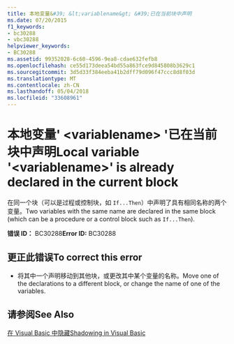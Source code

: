 ```yaml
---
title: 本地变量&#39; &lt;variablename&gt; &#39;已在当前块中声明
ms.date: 07/20/2015
f1_keywords:
- bc30288
- vbc30288
helpviewer_keywords:
- BC30288
ms.assetid: 99352028-6c60-4596-9ea8-cdae632fefb8
ms.openlocfilehash: ce55d173deea54bd55a863fce9d845808b3629c1
ms.sourcegitcommit: 3d5d33f384eeba41b2dff79d096f47ccc8d8f03d
ms.translationtype: MT
ms.contentlocale: zh-CN
ms.lasthandoff: 05/04/2018
ms.locfileid: "33608961"
---
```

# <a name="local-variable-39ltvariablenamegt39-is-already-declared-in-the-current-block"></a><span data-ttu-id="86739-102">本地变量&#39; &lt;variablename&gt; &#39;已在当前块中声明</span><span class="sxs-lookup"><span data-stu-id="86739-102">Local variable &#39;&lt;variablename&gt;&#39; is already declared in the current block</span></span>
<span data-ttu-id="86739-103">在同一个块（可以是过程或控制块，如 `If...Then`）中声明了具有相同名称的两个变量。</span><span class="sxs-lookup"><span data-stu-id="86739-103">Two variables with the same name are declared in the same block (which can be a procedure or a control block such as `If...Then`).</span></span>  
  
 <span data-ttu-id="86739-104">**错误 ID：** BC30288</span><span class="sxs-lookup"><span data-stu-id="86739-104">**Error ID:** BC30288</span></span>  
  
## <a name="to-correct-this-error"></a><span data-ttu-id="86739-105">更正此错误</span><span class="sxs-lookup"><span data-stu-id="86739-105">To correct this error</span></span>  
  
-   <span data-ttu-id="86739-106">将其中一个声明移动到其他块，或更改其中某个变量的名称。</span><span class="sxs-lookup"><span data-stu-id="86739-106">Move one of the declarations to a different block, or change the name of one of the variables.</span></span>  
  
## <a name="see-also"></a><span data-ttu-id="86739-107">请参阅</span><span class="sxs-lookup"><span data-stu-id="86739-107">See Also</span></span>  
  
 [<span data-ttu-id="86739-108">在 Visual Basic 中隐藏</span><span class="sxs-lookup"><span data-stu-id="86739-108">Shadowing in Visual Basic</span></span>](../../visual-basic/programming-guide/language-features/declared-elements/shadowing.md)
